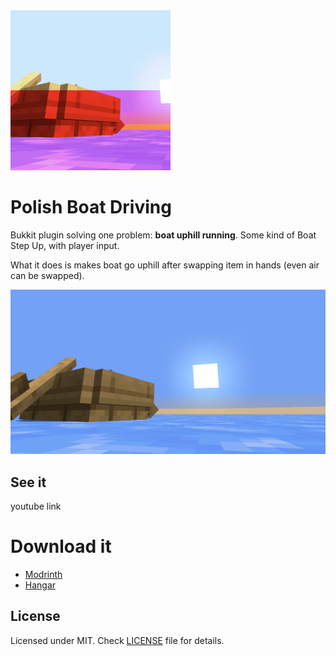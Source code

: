 <img src="gallery/logo.png" width="256" alt="Logo with boat and sunset.">

# Polish Boat Driving

Bukkit plugin solving one problem: **boat uphill running**. Some kind of Boat Step Up, with player input.

What it does is makes boat go uphill after swapping item in hands (even air can be swapped).

<img src="gallery/perspective1.png" alt="Oak wood boat at sunset without filter.">

## See it

youtube link

# Download it

- [Modrinth](https://modrinth.com/plugin/polish-boat-driving/)
- [Hangar](https://hangar.papermc.io/shateq/PolishBoatDriving)

## License

Licensed under MIT. Check [LICENSE](LICENSE) file for details.
